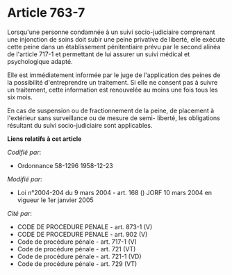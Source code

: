 # Article 763-7

Lorsqu'une personne condamnée à un suivi socio-judiciaire comprenant une injonction de soins doit subir une peine privative
de liberté, elle exécute cette peine dans un établissement pénitentiaire prévu par le second alinéa de l'article 717-1 et
permettant de lui assurer un suivi médical et psychologique adapté.

Elle est immédiatement informée par le juge de l'application des peines de la possibilité d'entreprendre un traitement. Si
elle ne consent pas à suivre un traitement, cette information est renouvelée au moins une fois tous les six mois.

En cas de suspension ou de fractionnement de la peine, de placement à l'extérieur sans surveillance ou de mesure de semi-
liberté, les obligations résultant du suivi socio-judiciaire sont applicables.

**Liens relatifs à cet article**

_Codifié par_:

  - Ordonnance 58-1296 1958-12-23

_Modifié par_:

  - Loi n°2004-204 du 9 mars 2004 - art. 168 () JORF 10 mars 2004 en vigueur le 1er janvier 2005

_Cité par_:

  - CODE DE PROCEDURE PENALE - art. 873-1 (V)
  - CODE DE PROCEDURE PENALE - art. 902 (V)
  - Code de procédure pénale - art. 717-1 (V)
  - Code de procédure pénale - art. 721 (VT)
  - Code de procédure pénale - art. 721-1 (VD)
  - Code de procédure pénale - art. 729 (VT)
